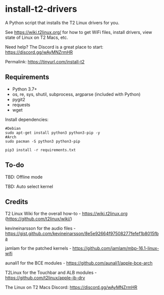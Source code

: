 # install-t2-drivers

A Python script that installs the T2 Linux drivers for you.

See https://wiki.t2linux.org/ for how to get WiFi files, install drivers, view state of Linux on T2 Macs, etc.

Need help? The Discord is a great place to start: https://discord.gg/wAyMNZrmHR

Permalink: https://tinyurl.com/install-t2

## Requirements
- Python 3.7+
- os, re, sys, shutil, subprocess, argparse (included with Python)
- pygit2
- requests
- wget

Install dependencies:
```
#Debian
sudo apt-get install python3 python3-pip -y
#Arch
sudo pacman -S python3 python3-pip

pip3 install -r requirements.txt
```

## To-do

TBD: Offline mode

TBD: Auto select kernel


## Credits

T2 Linux Wiki for the overall how-to - https://wiki.t2linux.org (https://github.com/t2linux/wiki/)

kevineinarsson for the audio files - https://gist.github.com/kevineinarsson/8e5e92664f97508277fefef1b8015fba

jamlam for the patched kernels - https://github.com/jamlam/mbp-16.1-linux-wifi

aunali1 for the BCE modules - https://github.com/aunali1/apple-bce-arch

T2Linux for the Touchbar and ALB modules - https://github.com/t2linux/apple-ib-drv

The Linux on T2 Macs Discord: https://discord.gg/wAyMNZrmHR
